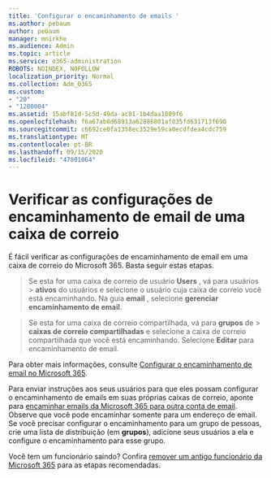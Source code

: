 ```yaml
---
title: 'Configurar o encaminhamento de emails '
ms.author: pebaum
author: pebaum
manager: mnirkhe
ms.audience: Admin
ms.topic: article
ms.service: o365-administration
ROBOTS: NOINDEX, NOFOLLOW
localization_priority: Normal
ms.collection: Adm_O365
ms.custom:
- "20"
- "1200004"
ms.assetid: 15abf81d-5c5d-49da-ac81-1b4daa1809f6
ms.openlocfilehash: f6a67ab8d68913a62886801af035fd631713f690
ms.sourcegitcommit: c6692ce0fa1358ec3529e59ca0ecdfdea4cdc759
ms.translationtype: MT
ms.contentlocale: pt-BR
ms.lasthandoff: 09/15/2020
ms.locfileid: "47801064"
---
```

# <a name="check-the-email-forwarding-settings-for-a-mailbox"></a>Verificar as configurações de encaminhamento de email de uma caixa de correio

É fácil verificar as configurações de encaminhamento de email em uma caixa de correio do Microsoft 365. Basta seguir estas etapas.
  
> Se esta for uma caixa de correio de usuário **Users** , vá para usuários \> **ativos** do usuários e selecione o usuário cuja caixa de correio você está encaminhando. Na guia **email** , selecione **gerenciar encaminhamento de email**.

> Se esta for uma caixa de correio compartilhada, vá para **grupos** de \> **caixas de correio compartilhadas** e selecione a caixa de correio compartilhada que você está encaminhando. Selecione **Editar** para encaminhamento de email.

Para obter mais informações, consulte [Configurar o encaminhamento de email no Microsoft 365](https://docs.microsoft.com/microsoft-365/admin/email/configure-email-forwarding).
  
Para enviar instruções aos seus usuários para que eles possam configurar o encaminhamento de emails em suas próprias caixas de correio, aponte para [encaminhar emails da Microsoft 365 para outra conta de email](https://support.office.com/article/Forward-email-from-Office-365-to-another-email-account-1ed4ee1e-74f8-4f53-a174-86b748ff6a0e). Observe que você pode encaminhar somente para um endereço de email. Se você precisar configurar o encaminhamento para um grupo de pessoas, crie uma lista de distribuição (em **grupos**), adicione seus usuários a ela e configure o encaminhamento para esse grupo.
  
Você tem um funcionário saindo? Confira [remover um antigo funcionário da Microsoft 365](https://docs.microsoft.com/microsoft-365/admin/add-users/remove-former-employee) para as etapas recomendadas.